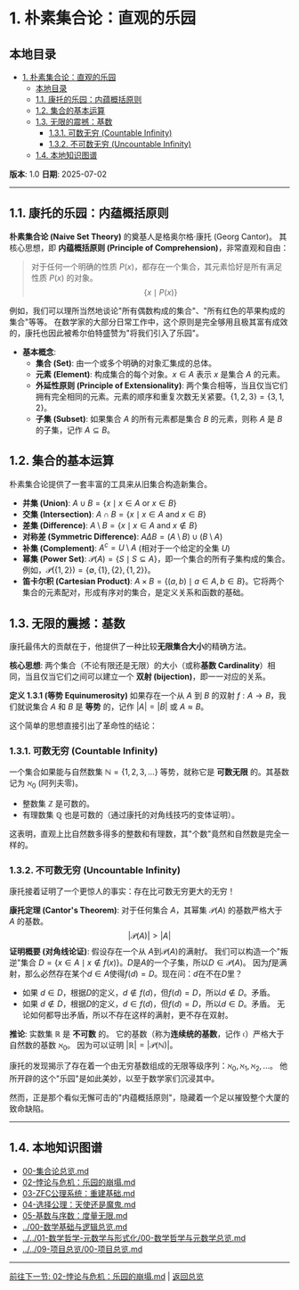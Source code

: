 # 1. 朴素集合论：直观的乐园

## 本地目录

- [1. 朴素集合论：直观的乐园](#1-朴素集合论直观的乐园)
  - [本地目录](#本地目录)
  - [1.1. 康托的乐园：内蕴概括原则](#11-康托的乐园内蕴概括原则)
  - [1.2. 集合的基本运算](#12-集合的基本运算)
  - [1.3. 无限的震撼：基数](#13-无限的震撼基数)
    - [1.3.1. 可数无穷 (Countable Infinity)](#131-可数无穷-countable-infinity)
    - [1.3.2. 不可数无穷 (Uncountable Infinity)](#132-不可数无穷-uncountable-infinity)
  - [1.4. 本地知识图谱](#14-本地知识图谱)

**版本**: 1.0
**日期**: 2025-07-02

---

## 1.1. 康托的乐园：内蕴概括原则

**朴素集合论 (Naive Set Theory)** 的奠基人是格奥尔格·康托 (Georg Cantor)。
其核心思想，即 **内蕴概括原则 (Principle of Comprehension)**，非常直观和自由：
> 对于任何一个明确的性质 $P(x)$，都存在一个集合，其元素恰好是所有满足性质 $P(x)$ 的对象。
> $$ \{x \mid P(x)\} $$

例如，我们可以理所当然地谈论"所有偶数构成的集合"、"所有红色的苹果构成的集合"等等。
在数学家的大部分日常工作中，这个原则是完全够用且极其富有成效的，康托也因此被希尔伯特盛赞为"将我们引入了乐园"。

- **基本概念**:
  - **集合 (Set)**: 由一个或多个明确的对象汇集成的总体。
  - **元素 (Element)**: 构成集合的每个对象。$x \in A$ 表示 $x$ 是集合 $A$ 的元素。
  - **外延性原则 (Principle of Extensionality)**: 两个集合相等，当且仅当它们拥有完全相同的元素。元素的顺序和重复次数无关紧要。$\{1,2,3\} = \{3,1,2\}$。
  - **子集 (Subset)**: 如果集合 $A$ 的所有元素都是集合 $B$ 的元素，则称 $A$ 是 $B$ 的子集，记作 $A \subseteq B$。

## 1.2. 集合的基本运算

朴素集合论提供了一套丰富的工具来从旧集合构造新集合。

- **并集 (Union)**: $A \cup B = \{x \mid x \in A \text{ or } x \in B\}$
- **交集 (Intersection)**: $A \cap B = \{x \mid x \in A \text{ and } x \in B\}$
- **差集 (Difference)**: $A \setminus B = \{x \mid x \in A \text{ and } x \notin B\}$
- **对称差 (Symmetric Difference)**: $A \Delta B = (A \setminus B) \cup (B \setminus A)$
- **补集 (Complement)**: $A^c = U \setminus A$ (相对于一个给定的全集 $U$)
- **幂集 (Power Set)**: $\mathcal{P}(A) = \{S \mid S \subseteq A\}$，即一个集合的所有子集构成的集合。例如，$\mathcal{P}(\{1,2\}) = \{\emptyset, \{1\}, \{2\}, \{1,2\}\}$。
- **笛卡尔积 (Cartesian Product)**: $A \times B = \{(a, b) \mid a \in A, b \in B\}$。它将两个集合的元素配对，形成有序对的集合，是定义关系和函数的基础。

## 1.3. 无限的震撼：基数

康托最伟大的贡献在于，他提供了一种比较**无限集合大小**的精确方法。

**核心思想**: 两个集合（不论有限还是无限）的大小（或称**基数 Cardinality**）相同，当且仅当它们之间可以建立一个 **双射 (bijection)**，即一一对应的关系。

**定义 1.3.1 (等势 Equinumerosity)**
如果存在一个从 $A$ 到 $B$ 的双射 $f: A \to B$，我们就说集合 $A$ 和 $B$ 是 **等势** 的，记作 $|A|=|B|$ 或 $A \approx B$。

这个简单的思想直接引出了革命性的结论：

### 1.3.1. 可数无穷 (Countable Infinity)

一个集合如果能与自然数集 $\mathbb{N}=\{1, 2, 3, ...\}$ 等势，就称它是 **可数无限** 的。其基数记为 $\aleph_0$ (阿列夫零)。

- 整数集 $\mathbb{Z}$ 是可数的。
- 有理数集 $\mathbb{Q}$ 也是可数的（通过康托的对角线技巧的变体证明）。

这表明，直观上比自然数多得多的整数和有理数，其"个数"竟然和自然数是完全一样的。

### 1.3.2. 不可数无穷 (Uncountable Infinity)

康托接着证明了一个更惊人的事实：存在比可数无穷更大的无穷！

**康托定理 (Cantor's Theorem)**: 对于任何集合 $A$，其幂集 $\mathcal{P}(A)$ 的基数严格大于 $A$ 的基数。
$$ |\mathcal{P}(A)| > |A| $$
**证明概要 (对角线论证)**:
假设存在一个从 $A$到$\mathcal{P}(A)$的满射$f$。
我们可以构造一个"叛逆"集合 $D = \{x \in A \mid x \notin f(x)\}$。$D$是$A$的一个子集，所以$D \in \mathcal{P}(A)$。
因为$f$是满射，那么必然存在某个$d \in A$使得$f(d) = D$。现在问：$d$在不在$D$里？

- 如果 $d \in D$，根据$D$的定义，$d \notin f(d)$，但$f(d)=D$，所以$d \notin D$。矛盾。
- 如果 $d \notin D$，根据$D$的定义，$d \in f(d)$，但$f(d)=D$，所以$d \in D$。矛盾。
无论如何都导出矛盾，所以不存在这样的满射，更不存在双射。

**推论**: 实数集 $\mathbb{R}$ 是 **不可数** 的。
它的基数（称为**连续统的基数**，记作 $\mathfrak{c}$）严格大于自然数的基数 $\aleph_0$。
因为可以证明 $|\mathbb{R}| = |\mathcal{P}(\mathbb{N})|$。

康托的发现揭示了存在着一个由无穷基数组成的无限等级序列：$\aleph_0, \aleph_1, \aleph_2, ...$。
他所开辟的这个"乐园"是如此美妙，以至于数学家们沉浸其中。

然而，正是那个看似无懈可击的"内蕴概括原则"，隐藏着一个足以摧毁整个大厦的致命缺陷。

---

## 1.4. 本地知识图谱

- [00-集合论总览.md](./00-集合论总览.md)
- [02-悖论与危机：乐园的崩塌.md](./02-悖论与危机：乐园的崩塌.md)
- [03-ZFC公理系统：重建基础.md](./03-ZFC公理系统：重建基础.md)
- [04-选择公理：天使还是魔鬼.md](./04-选择公理：天使还是魔鬼.md)
- [05-基数与序数：度量无限.md](./05-基数与序数：度量无限.md)
- [../00-数学基础与逻辑总览.md](../00-数学基础与逻辑总览.md)
- [../../01-数学哲学-元数学与形式化/00-数学哲学与元数学总览.md](../../01-数学哲学-元数学与形式化/00-数学哲学与元数学总览.md)
- [../../09-项目总览/00-项目总览.md](../../09-项目总览/00-项目总览.md)

---

[前往下一节: 02-悖论与危机：乐园的崩塌.md](./02-悖论与危机：乐园的崩塌.md) | [返回总览](./00-集合论总览.md)
